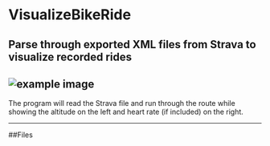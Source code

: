 # VisualizeBikeRide

## Parse through exported XML files from Strava to visualize recorded rides

![example image](https://user-images.githubusercontent.com/30561629/39052853-5b118a0a-447b-11e8-936f-c7f114031971.png)
 ---
The program will read the Strava file and run through the route while showing the altitude on the left and heart rate (if included) on the right.

---

##Files 